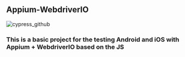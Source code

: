 ## Appium-WebdriverIO
![cypress_github](https://media.licdn.com/dms/image/C4D12AQHX3S8MZ_avJQ/article-cover_image-shrink_600_2000/0/1642934034625?e=2147483647&v=beta&t=NThRwy5h89B6Oshq3-GL4_NnvecvYgm5W2OxOD-KMQU)
### This is a basic project for the testing Android and iOS with Appium + WebdriverIO based on the JS </br>
